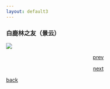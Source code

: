 ```yaml
---
layout: default3
---
```


### 白鹿林之友（景云）

![](https://raw.githubusercontent.com/UserT2019/UserT2019.github.io/master/assets/img/bllzy.pn)

<p style="text-align:center"><a href="./dx-cf.html">prev</a></p>

<p style="text-align:center"><a href="./dx-hzdj.html">next</a></p>

[back](./my-page.html)
